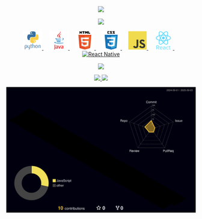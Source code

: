 
<div id="header" align="center">
  <img src="https://media.giphy.com/media/L1R1tvI9svkIWwpVYr/giphy.gif" width="300"/>
</div>

<p align="center">
  <a href="https://discord.gg/your-invite">
    <img src="https://readme-typing-svg.herokuapp.com?color=fb8c00&center=true&vCenter=true&width=560&size=24&font=Poppins&lines=Welcome+to+Buse+YILDIRIM!;Web+%26+Mobile+Projects!;Click+to+join+our+community"/>
  </a>
</p>


<p align="center"> 
  <a href="https://www.python.org/" target="_blank"> 
    <img src="https://raw.githubusercontent.com/devicons/devicon/master/icons/python/python-original-wordmark.svg" alt="Python" width="50" height="50"/> 
  </a>&nbsp;&nbsp;&nbsp; 
  <a href="https://www.java.com/" target="_blank"> 
    <img src="https://raw.githubusercontent.com/devicons/devicon/master/icons/java/java-original-wordmark.svg" alt="Java" width="50" height="50"/> 
  </a>&nbsp;&nbsp;&nbsp; 
  <a href="https://www.w3schools.com/html/" target="_blank"> 
    <img src="https://raw.githubusercontent.com/devicons/devicon/master/icons/html5/html5-original-wordmark.svg" alt="HTML5" width="50" height="50"/> 
  </a>&nbsp;&nbsp;&nbsp; 
  <a href="https://www.w3schools.com/css/" target="_blank"> 
    <img src="https://raw.githubusercontent.com/devicons/devicon/master/icons/css3/css3-original-wordmark.svg" alt="CSS3" width="50" height="50"/> 
  </a>&nbsp;&nbsp;&nbsp; 
  <a href="https://developer.mozilla.org/en-US/docs/Web/JavaScript" target="_blank"> 
    <img src="https://raw.githubusercontent.com/devicons/devicon/master/icons/javascript/javascript-original.svg" alt="JavaScript" width="50" height="50"/> 
  </a>&nbsp;&nbsp;&nbsp; 
  <a href="https://reactjs.org/" target="_blank"> 
    <img src="https://raw.githubusercontent.com/devicons/devicon/master/icons/react/react-original-wordmark.svg" alt="React" width="50" height="50"/> 
  </a>&nbsp;&nbsp;&nbsp; 
  <a href="https://reactnative.dev/" target="_blank"> 
    <img src="https://reactnative.dev/img/header_logo.svg" alt="React Native" width="50" height="50"/> 
  </a> 
</p>


<p align="center">
  <img align="center" src="https://github-readme-streak-stats.herokuapp.com/?user=buseeyldrm&theme=dark&hide_border=true"/>
</p>


<div align="center"> 
  <a href="https://www.linkedin.com/in/buse-yildirim-87b418226/" target="_blank">
    <img src="https://img.shields.io/badge/-LinkedIn-%23333?style=for-the-badge&logo=linkedin&logoColor=blue"/>
  </a>
  <a href="mailto:buseeeyldrm3@gmail.com">
    <img src="https://img.shields.io/badge/-Gmail-%23333?style=for-the-badge&logo=gmail&logoColor=red"/>
  </a>

</div>

![](./profile-3d-contrib/profile-night-rainbow.svg)
